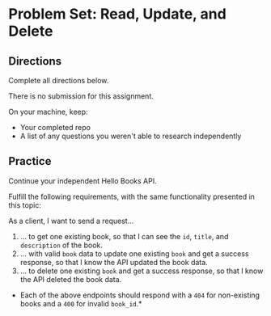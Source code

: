 # Problem Set: Read, Update, and Delete

## Directions

Complete all directions below.

There is no submission for this assignment.

On your machine, keep:

- Your completed repo
- A list of any questions you weren't able to research independently

## Practice

Continue your independent Hello Books API.

Fulfill the following requirements, with the same functionality presented in this topic:

As a client, I want to send a request...

1. ... to get one existing book, so that I can see the `id`, `title`, and `description` of the book.
1. ... with valid `book` data to update one existing `book` and get a success response, so that I know the API updated the book data.
1. ... to delete one existing `book` and get a success response, so that I know the API deleted the book data.

* Each of the above endpoints should respond with a `404` for non-existing books and a `400` for invalid `book_id`.*